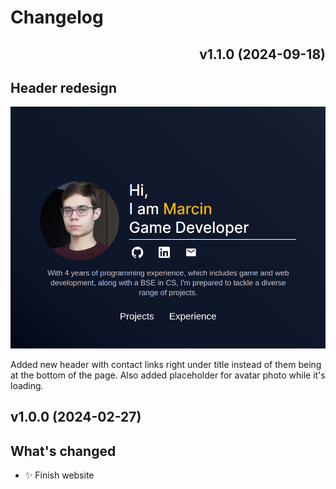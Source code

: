 # Changelog

<div align="right">

## v1.1.0 (2024-09-18)

</div>

## Header redesign

![new header](/public/changelog/1.png)

Added new header with contact links right under title instead of them being at the bottom of the page. Also added placeholder for avatar photo while it's loading.

## v1.0.0 (2024-02-27)

## What's changed

- ✨ Finish website
